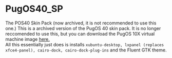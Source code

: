 # PugOS40_SP
The POS40 Skin Pack (now archived, it is not recommended to use this one.)
This is a archived version of the PugOS 40 skin pack.
It is no longer reccomended to use this, but you can download the PugOS 10X virtual machine image [here.](https://www.mediafire.com/file/sv2s3uzqr3bfn3z/PugOS+10X.ova/file)  
All this essentially just does is installs `xubuntu-desktop, lxpanel (replaces xfce4-panel), cairo-dock, cairo-dock-plug-ins` and the Fluent GTK theme.
